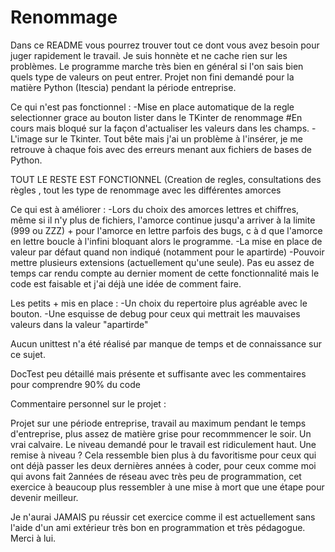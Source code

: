 # Renommage
Dans ce README vous pourrez trouver tout ce dont vous avez besoin pour juger rapidement le travail. Je suis honnète et ne cache rien sur les problèmes. Le programme marche très bien en général si l'on sais bien quels type de valeurs on peut entrer.
Projet non fini demandé pour la matière Python (Itescia) pendant la période entreprise.

Ce qui n'est pas fonctionnel :
-Mise en place automatique de la regle selectionner grace au bouton lister dans le TKinter de renommage
#En cours mais bloqué sur la façon d'actualiser les valeurs dans les champs.
-L'image sur le Tkinter. Tout bête mais j'ai un problème à l'insérer, je me retrouve à chaque fois avec des erreurs menant aux fichiers de bases de Python.

TOUT LE RESTE EST FONCTIONNEL (Creation de regles, consultations des règles , tout les type de renommage avec les différentes amorces

Ce qui est à améliorer :
-Lors du choix des amorces lettres et chiffres, même si il n'y plus de fichiers, l'amorce continue jusqu'a arriver à la limite (999 ou ZZZ) + pour l'amorce en lettre parfois des bugs, c à d que l'amorce en lettre boucle à l'infini bloquant alors le programme.
-La mise en place de valeur par défaut quand non indiqué (notamment pour le apartirde)
-Pouvoir mettre plusieurs extensions (actuellement qu'une seule). Pas eu assez de temps car rendu compte au dernier moment de cette fonctionnalité mais le code est faisable et j'ai déjà une idée de comment faire.


Les petits + mis en place :
-Un choix du repertoire plus agréable avec le bouton.
-Une esquisse de debug pour ceux qui mettrait les mauvaises valeurs dans la valeur "apartirde"


Aucun unittest n'a été réalisé par manque de temps et de connaissance sur ce sujet.

DocTest peu détaillé mais présente et suffisante avec les commentaires pour comprendre 90% du code



Commentaire personnel sur le projet :

Projet sur une période entreprise, travail au maximum pendant le temps d'entreprise, plus assez de matière grise pour recommmencer le soir. Un vrai calvaire.
Le niveau demandé pour le travail est ridiculement haut. Une remise à niveau ? Cela ressemble bien plus à du favoritisme pour ceux qui ont déjà passer les deux dernières années à coder, pour ceux comme moi qui avons fait 2années de réseau avec très peu de programmation, cet exercice à beaucoup plus ressembler à une mise à mort que une étape pour devenir meilleur.

Je n'aurai JAMAIS pu réussir cet exercice comme il est actuellement sans l'aide d'un ami extérieur très bon en programmation et très pédagogue. Merci à lui.
